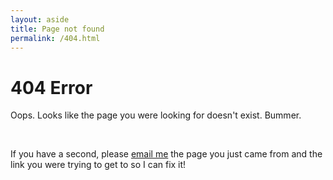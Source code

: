 ```yaml
---
layout: aside
title: Page not found
permalink: /404.html
---
```


# 404 Error

Oops. Looks like the page you were looking for doesn't exist. Bummer.

<br/>

If you have a second, please [email me](mailto:joseph.abraham.stanley@gmail.com) the page you just came from and the link you were trying to get to so I can fix it!